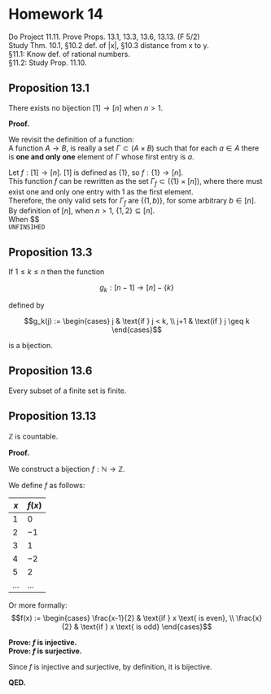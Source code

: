 # Homework 14
Do Project 11.11. Prove Props. 13.1, 13.3, 13.6, 13.13. (F 5/2)  
Study Thm. 10.1, §10.2 def. of |x|, §10.3 distance from x to y.  
§11.1: Know def. of rational numbers.  
§11.2: Study Prop. 11.10.   

## Proposition 13.1  
There exists no bijection $[1]\to [n]$ when $n>1$.  

**Proof.**  

We revisit the definition of a function:  
A function $A\to B$, is really a set $\Gamma\subset(A\times B)$ such that for each $a\in A$ there is **one and only one** element of $\Gamma$ whose first entry is $a$.  

Let $f : [1]\to [n]$.  $[1]$ is defined as $\{1\}$, so $f : \{1\}\to [n]$.  
This function $f$ can be rewritten as the set $\Gamma_f\subset (\{1\}\times [n])$, where there must exist one and only one entry with $1$ as the first element.  
Therefore, the only valid sets for $\Gamma_f$ are $\{(1, b)\}$, for some arbitrary $b\in [n]$.  
By definition of $[n]$, when $n>1$, $\{1, 2\}\subseteq [n]$.  
When $$  
`UNFINSIHED`  

## Proposition 13.3
If $1 \leq k \leq n$ then the function

$$g_k : [n-1] \to [n]-\{k\}$$

defined by

$$g_k(j) := 
\begin{cases}
j & \text{if } j < k, \\
j+1 & \text{if } j \geq k
\end{cases}$$

is a bijection.  

## Proposition 13.6  
Every subset of a finite set is finite.  

## Proposition 13.13  
$\mathbb{Z}$ is countable.  

**Proof.**  

We construct a bijection $f : \mathbb{N}\to \mathbb{Z}$.  

We define $f$ as follows:  

| $x$   | $f(x)$ |
| ----- | ------ |
| $1$   | $0$    |
| $2$   | $-1$   |
| $3$   | $1$    |
| $4$   | $-2$   |
| $5$   | $2$    |
| $...$ | $...$  |

Or more formally:  
$$f(x) := 
\begin{cases}
\frac{x-1}{2} & \text{if } x \text{ is even}, \\
\frac{x}{2} & \text{if } x \text{ is odd}
\end{cases}$$  

**Prove: $f$ is injective.**  
**Prove: $f$ is surjective.**  

Since $f$ is injective and surjective, by definition, it is bijective.  

**QED.**  
